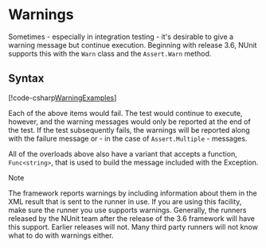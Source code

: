 # Warnings

Sometimes - especially in integration testing - it's desirable to give a warning message but continue execution.
Beginning with release 3.6, NUnit supports this with the `Warn` class and the `Assert.Warn` method.

## Syntax

[!code-csharp[WarningExamples](~/snippets/Snippets.NUnit/WarningExamples.cs#WarningExamples)]

Each of the above items would fail. The test would continue to execute, however, and the warning messages would only be
reported at the end of the test. If the test subsequently fails, the warnings will be reported along with the failure
message or - in the case of `Assert.Multiple` - messages.

All of the overloads above also have a variant that accepts a function, `Func<string>`, that is used to build the
message included with the Exception.

> [!NOTE]
> The framework reports warnings by including information about them in the XML result that is sent to the
> runner in use. If you are using this facility, make sure the runner you use supports warnings. Generally, the runners
> released by the NUnit team after the release of the 3.6 framework will have this support. Earlier releases will not.
> Many third party runners will not know what to do with warnings either.
